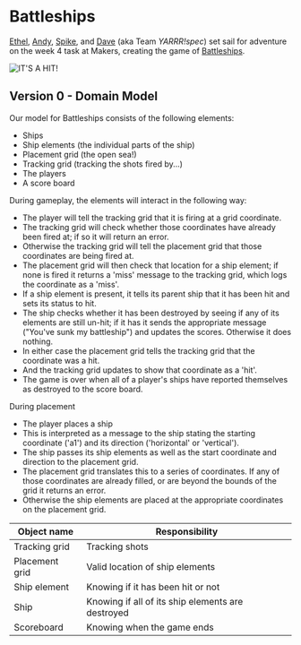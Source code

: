 Battleships
===========

[Ethel](https://github.com/ch2ch3), [Andy](https://github.com/andy010), [Spike](https://github.com/spike01), and [Dave](https://github.com/gypsydave5) (aka Team *YARRR!spec*) set sail for adventure on the week 4 task at
Makers, creating the game of [Battleships](https://www.youtube.com/watch?v=HkZeUa53Jyg).

![IT'S A HIT!](https://raw.githubusercontent.com/gypsydave5/battleships/master/images/its_a_hit.gif)

Version 0 - Domain Model
------------------------

Our model for Battleships consists of the following elements:

- Ships
- Ship elements (the individual parts of the ship)
- Placement grid (the open sea!)
- Tracking grid (tracking the shots fired by...)
- The players
- A score board

During gameplay, the elements will interact in the following way:

- The player will tell the tracking grid that it is firing at a grid
	coordinate.
- The tracking grid will check whether those coordinates have already been fired
	at; if so it will return an error.
- Otherwise the tracking grid will tell the placement grid that those
	coordinates are being fired at.
- The placement grid will then check that location for a ship element; if none
	is fired it returns a 'miss' message to the tracking grid, which logs the
	coordinate as a 'miss'.
- If a ship element is present, it tells its parent ship that it has been
	hit and sets its status to hit.
- The ship checks whether it has been destroyed by seeing if any of its elements
	are still un-hit; if it has it sends the appropriate message ("You've sunk my
	battleship") and updates the scores.  Otherwise it does nothing.
- In either case the placement grid tells the tracking grid that the coordinate
	was a hit.
- And the tracking grid updates to show that coordinate as a 'hit'.
- The game is over when all of a player's ships have reported themselves as
	destroyed to the score board.

During placement

- The player places a ship
- This is interpreted as a message to the ship stating the starting coordinate
	('a1') and its direction ('horizontal' or 'vertical').
- The ship passes its ship elements as well as the start coordinate and
	direction to the placement grid.
- The placement grid translates this to a series of coordinates. If any of those
	coordinates are already filled, or are beyond the bounds of the grid it
	returns an error.
- Otherwise the ship elements are placed at the appropriate coordinates on the
	placement grid.

 |Object name | Responsibility |
 -------------|----------------
 |Tracking grid | Tracking shots |
 |Placement grid | Valid location of ship elements |
 |Ship element | Knowing if it has been hit or not |
 |Ship | Knowing if all of its ship elements are destroyed |
 |Scoreboard | Knowing when the game ends |
